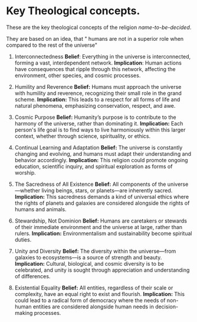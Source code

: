 # Key Theological concepts.

These are the key theological concepts of the religion _name-to-be-decided_.

They are based on an idea, that " humans are not in a superior role when compared to the rest of the universe"

1. Interconnectedness
**Belief**: Everything in the universe is interconnected, forming a vast, interdependent network.
**Implication**: Human actions have consequences that ripple through this network, affecting the environment, other species, and cosmic processes.

2. Humility and Reverence
**Belief:** Humans must approach the universe with humility and reverence, recognizing their small role in the grand scheme.
**Implication:** This leads to a respect for all forms of life and natural phenomena, emphasizing conservation, respect, and awe.

3. Cosmic Purpose
**Belief:** Humanity’s purpose is to contribute to the harmony of the universe, rather than dominating it.
**Implication:** Each person's life goal is to find ways to live harmoniously within this larger context, whether through science, spirituality, or ethics.

4. Continual Learning and Adaptation
**Belief:** The universe is constantly changing and evolving, and humans must adapt their understanding and behavior accordingly.
**Implication:** This religion could promote ongoing education, scientific inquiry, and spiritual exploration as forms of worship.

5. The Sacredness of All Existence
**Belief:** All components of the universe—whether living beings, stars, or planets—are inherently sacred.
**Implication:** This sacredness demands a kind of universal ethics where the rights of planets and galaxies are considered alongside the rights of humans and animals.

6. Stewardship, Not Dominion
**Belief:** Humans are caretakers or stewards of their immediate environment and the universe at large, rather than rulers.
**Implication:** Environmentalism and sustainability become spiritual duties.

7. Unity and Diversity
**Belief:** The diversity within the universe—from galaxies to ecosystems—is a source of strength and beauty.
**Implication:** Cultural, biological, and cosmic diversity is to be celebrated, and unity is sought through appreciation and understanding of differences.

8. Existential Equality
**Belief:** All entities, regardless of their scale or complexity, have an equal right to exist and flourish.
**Implication:** This could lead to a radical form of democracy where the needs of non-human entities are considered alongside human needs in decision-making processes.